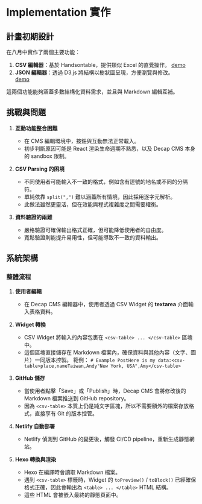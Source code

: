 # Implementation 實作
## 計畫初期設計
在八月中實作了兩個主要功能：
1. **CSV 編輯器**：基於 Handsontable，提供類似 Excel 的直覺操作。 
    [demo](https://trickster-2005.github.io/intern-final-v0/)
2. **JSON 編輯器**：透過 D3.js 將結構以樹狀圖呈現，方便瀏覽與修改。  
    [demo](https://trickster-2005.github.io/intern-final-v0/tree/)

這兩個功能能夠涵蓋多數結構化資料需求，並且與 Markdown 編輯互補。

## 挑戰與問題

1. **互動功能整合困難**  
   - 在 CMS 編輯環境中，按鈕與互動無法正常載入。  
   - 初步判斷原因可能是 React 渲染生命週期不熟悉，以及 Decap CMS 本身的 sandbox 限制。  

2. **CSV Parsing 的困境**  
   - 不同使用者可能輸入不一致的格式，例如含有逗號的地名或不同的分隔符。  
   - 單純依靠 `split(",")` 難以涵蓋所有情境，因此採用逐字元解析。  
   - 此做法雖然更靈活，但在效能與程式複雜度之間需要權衡。  

3. **資料驗證的兩難**  
   - 嚴格驗證可確保輸出格式正確，但可能降低使用者的自由度。  
   - 寬鬆驗證則能提升易用性，但可能導致不一致的資料輸出。  

## 系統架構

### 整體流程
1.  **使用者編輯**
    - 在 Decap CMS 編輯器中，使用者透過 CSV Widget 的 **textarea** 介面輸入表格資料。
2.  **Widget 轉換**
    - CSV Widget 將輸入的內容包裹在 `<csv-table> ... </csv-table>` 區塊中。
    - 這個區塊直接儲存在 Markdown 檔案內，確保資料與其他內容（文字、圖片）一同版本控製。
    範例：
    `# Example PostHere is my data:<csv-table>place,nameTaiwan,Andy"New York, USA",Amy</csv-table>`
    
3.  **GitHub 儲存**
    - 當使用者點擊「Save」或「Publish」時，Decap CMS 會將修改後的 Markdown 檔案推送到 GitHub repository。
    - 因為 `<csv-table>` 本質上仍是純文字區塊，所以不需要額外的檔案存放格式，直接享有 Git 的版本控管。
        
4.  **Netlify 自動部署**
    - Netlify 偵測到 GitHub 的變更後，觸發 CI/CD pipeline，重新生成靜態網站。
5.  **Hexo 轉換與渲染**
    - Hexo 在編譯時會讀取 Markdown 檔案。
    - 遇到 `<csv-table>` 標籤時，Widget 的 `toPreview()` / `toBlock()` 已經確保格式正確，因此會輸出為 `<table> ... </table>` HTML 結構。
    - 這些 HTML 會被嵌入最終的靜態頁面中。